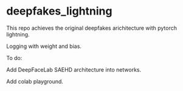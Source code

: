 # deepfakes_lightning

This repo achieves the original deepfakes arichitecture with pytorch lightning.

Logging with weight and bias.

To do:

Add DeepFaceLab SAEHD architecture into networks.

Add colab playground.

